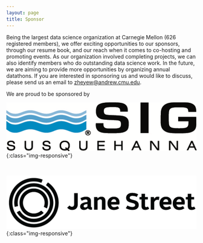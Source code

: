 ```yaml
---
layout: page
title: Sponsor
---
```


Being the largest data science organization at Carnegie Mellon (626 registered members), we offer exciting opportunities to our sponsors, through our resume book, and our reach when it comes to co-hosting and promoting events. As our organization involved completing projects, we can also identify members who do outstanding data science work. In the future, we are aiming to provide more opportunities by organizing annual datathons. If you are interested in sponsoring us and would like to discuss, please send us an email to [zheyew@andrew.cmu.edu](mailto:zheyew@andrew.cmu.edu).

We are proud to be sponsored by 

![](/img/sig.png){:class="img-responsive"} 

&nbsp; 

![](/img/janest.png){:class="img-responsive"} 

